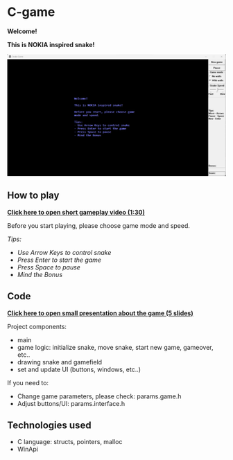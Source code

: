 # C-game

**Welcome!**

**This is NOKIA inspired snake!**

![Game picture](https://github.com/VenyaBrodetskiy/C-game/blob/remove-some-dependencies/game-picture.png)

## How to play
**[Click here to open short gameplay video (1:30)](https://drive.google.com/file/d/1MUMOO5lc4WVqBsTg3m7COB2HKTbQlrnJ/view?usp=share_link)**

Before you start playing, please choose game mode and speed.

*Tips:*
* *Use Arrow Keys to control snake*
* *Press Enter to start the game*
* *Press Space to pause*
* *Mind the Bonus*

## Code

**[Click here to open small presentation about the game (5 slides)](https://www.slideshare.net/secret/qZUWXUwaYNnx1f)**

Project components:
* main
* game logic: initialize snake, move snake, start new game, gameover, etc..
* drawing snake and gamefield
* set and update UI (buttons, windows, etc..)

If you need to:
* Change game parameters, please check: params.game.h
* Adjust buttons/UI: params.interface.h

## Technologies used

* C language: structs, pointers, malloc
* WinApi
